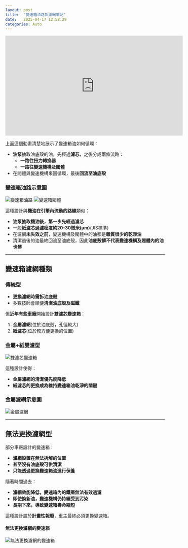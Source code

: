 ```yaml
---
layout: post
title:  "變速箱油路及濾網筆記"
date:   2025-04-17 12:58:29
categories: Auto
---
```

<iframe width="560" height="315" src="https://www.youtube.com/embed/zcwG97VMOVk?si=svbJ4WHcnP2I0Zgr&amp;start=410" title="YouTube video player" frameborder="0" allow="accelerometer; autoplay; clipboard-write; encrypted-media; gyroscope; picture-in-picture; web-share" referrerpolicy="strict-origin-when-cross-origin" allowfullscreen></iframe>

上面這個動畫清楚地展示了變速箱油如何循環：
- **油泵**抽取油底殼的油，先經過**濾芯**，之後分成兩條流路：
  - **一路往扭力轉換器**
  - **一路往變速機構及閥體**
- 在閥體與變速機構來回循環，最後**回流至油底殼**

### 變速箱油路示意圖
![變速箱油路](https://attach.mobile01.com/attach/202502/mobile01-2184f900065b464d41adf967eb5723e8.jpg) ![變速箱閥體](https://attach.mobile01.com/attach/202502/mobile01-bd17f9c8a652dbbb59fb89067d6ca294.jpg)

這種設計與**機油在引擎內流動的路線**類似：
- **油泵抽取機油後，第一步先經過濾芯**
- 一般**紙濾芯過濾密度約20-30微米(μm)**(JIS標準)
- 在濾網**未失效之前**，變速機構及閥體中的油都是**雜質很少的乾淨油**
- 清潔過後的油最終回流至油底殼，因此**油底殼髒不代表變速機構及閥體內的油也髒**

---

## 變速箱濾網種類

### 傳統型
- **更換濾網時需拆油底殼**
- 多數技師會順便**清潔油底殼及磁鐵**
  
但**近年有些車廠**開始設計**雙濾芯變速箱**：
1. **金屬濾網**(位於油底殼，孔徑較大)
2. **紙濾芯**(位於較方便更換的位置)

### 金屬+紙雙濾型
![雙濾芯變速箱](https://attach.mobile01.com/attach/202502/mobile01-3fd95a5f3a129a88d6fdbbfc9ea8396d.png)

這種設計使得：
- **金屬濾網的清潔優先度降低**
- **紙濾芯的更換成為維持變速箱油乾淨的關鍵**

### 金屬濾網示意圖
![金屬濾網](https://attach.mobile01.com/attach/202502/mobile01-21e8e4f40dc64b8edd20b5e08dae00ba.png)

---

## 無法更換濾網型

部分車廠設計的變速箱：
- **濾網設置在無法拆解的位置**
- **甚至沒有油底殼可供清潔**
- **只能透過更換變速箱油進行保養**

隨著時間過去：
- **濾網效能降低，變速箱內的鐵屑無法有效過濾**
- **即使換新油，變速機構仍持續受到污染**
- **長期下來，導致變速箱壽命縮短**

這種設計屬於**計畫性報廢**，車主最終必須更換變速箱。

#### 無法更換濾網的變速箱
![無法更換濾網的變速箱](https://attach.mobile01.com/attach/202502/mobile01-322a0f6835b2b694a952ddccbb1f8b7e.jpg)
